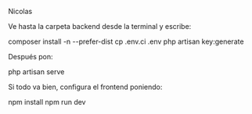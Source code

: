 Nicolas 

Ve hasta la carpeta backend desde la terminal y escribe:

composer install -n --prefer-dist
cp .env.ci .env
php artisan key:generate

Después pon:

php artisan serve

Si todo va bien, configura el frontend poniendo:

npm install
npm run dev



